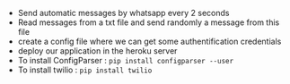 - Send automatic messages by whatsapp every 2 seconds
- Read messages from a txt file and send randomly a message from this file
- create a config file where we can get some authentification credentials
- deploy our application in the heroku server
- To install ConfigParser : `pip install configparser --user`
- To install twilio : `pip install twilio`
